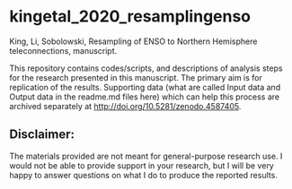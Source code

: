 # kingetal_2020_resamplingenso

King, Li, Sobolowski, Resampling of ENSO to Northern Hemisphere teleconnections, manuscript.

This repository contains codes/scripts, and descriptions of analysis steps for the research presented in this manuscript. The primary aim is for replication of the results. Supporting data (what are called Input data and Output data in the readme.md files here) which can help this process are archived separately at http://doi.org/10.5281/zenodo.4587405. 

## Disclaimer: 
The materials provided are not meant for general-purpose research use. I would not be able to provide support in your research, but I will be very happy to answer questions on what I do to produce the reported results.   
